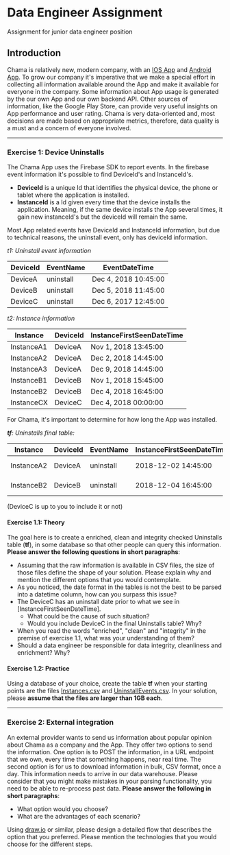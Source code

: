# Data Engineer Assignment
Assignment for junior data engineer position

## Introduction
Chama is relatively new, modern company, with an [IOS App](https://itunes.apple.com/BR/app/id1228143385?mt=8) and [Android App](https://play.google.com/store/apps/details?id=br.project.pine). 
To grow our company it's imperative that we make a special effort in collecting all information available around the App and make it available for everyone in the company.
Some information about App usage is generated by the our own App and our own backend API. Other sources of information, like the Google Play Store, can provide very useful insights on App performance and user rating.
Chama is very data-oriented and, most decisions are made based on appropriate metrics, therefore, data quality is a must and a concern of everyone involved.

-----

### Exercise 1: Device Uninstalls
The Chama App uses the Firebase SDK to report events. In the firebase event information it's possible to find DeviceId's and InstanceId's. 
 - **DeviceId** is a unique Id that identifies the physical device, the phone or tablet where the application is installed.
 - **InstanceId** is a Id given every time that the device installs the application. Meaning, if the same device installs the App several times, it gain new instanceId's but the deviceId will remain the same.

Most App related events have DeviceId and InstanceId information, but due to technical reasons, the uninstall event, only has deviceId information. 

*t1: Uninstall event information*

|DeviceId|EventName|EventDateTime       |
|--------|---------|--------------------|
|DeviceA |uninstall|Dec 4, 2018 10:45:00|
|DeviceB |uninstall|Dec 5, 2018 11:45:00|
|DeviceC |uninstall|Dec 6, 2017 12:45:00|

*t2: Instance information*

|Instance  |DeviceId|InstanceFirstSeenDateTime|
|----------|--------|-------------------------|
|InstanceA1|DeviceA |Nov 1, 2018 13:45:00     |
|InstanceA2|DeviceA |Dec 2, 2018 14:45:00     |
|InstanceA3|DeviceA |Dec 9, 2018 14:45:00     |
|InstanceB1|DeviceB |Nov 1, 2018 15:45:00     |
|InstanceB2|DeviceB |Dec 4, 2018 16:45:00     |
|InstanceCX|DeviceC |Dec 4, 2018 00:00:00     |

For Chama, it's important to determine for how long the App was installed.

***tf**: Uninstalls final table:*

|Instance  |DeviceId|EventName|InstanceFirstSeenDateTime|EventDateTime       |
|----------|--------|---------|-------------------------|--------------------|
|InstanceA2|DeviceA |uninstall|2018-12-02 14:45:00      |2018-12-04 10:45:00 |
|InstanceB2|DeviceB |uninstall|2018-12-04 16:45:00      |2018-12-05 11:45:00 |

(DeviceC is up to you to include it or not)

#### Exercise 1.1: Theory
The goal here is to create a enriched, clean and integrity checked Uninstalls table (**tf**), in some database so that other people can query this information. **Please answer the following questions in short paragraphs**:
 - Assuming that the raw information is available in CSV files, the size of those files define the shape of your solution. Please explain why and mention the different options that you would contemplate.
 - As you noticed, the date format in the tables is not the best to be parsed into a datetime column, how can you surpass this issue?
 - The DeviceC has an uninstall date prior to what we see in [InstanceFirstSeenDateTime].
   - What could be the cause of such situation?
   - Would you include DeviceC in the final Uninstalls table? Why?
 - When you read the words "enriched", "clean" and "integrity" in the premise of exercise 1.1, what was your understanding of them?
 - Should a data engineer be responsible for data integrity, cleanliness and enrichment? Why?


#### Exercise 1.2: Practice

Using a database of your choice, create the table **tf** when your starting points are the files [Instances.csv](Instances.csv) and [UninstallEvents.csv](UninstallEvents.csv).
In your solution, please **assume that the files are larger than 1GB each**.

-----

### Exercise 2: External integration
An external provider wants to send us information about popular opinion about Chama as a company and the App. They offer two options to send the information. 
One option is to POST the information, in a URL endpoint that we own, every time that something happens, near real time.
The second option is for us to download information in bulk, CSV format, once a day. 
This information needs to arrive in our data warehouse. Please consider that you might make mistakes in your parsing functionality, you need to be able to re-process past data.
**Please answer the following in short paragraphs**:
 - What option would you choose?
 - What are the advantages of each scenario?

Using [draw.io](https://www.draw.io/) or similar, please design a detailed flow that describes the option that you preferred. Please mention the technologies that you would choose for the different steps.
